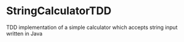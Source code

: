 # StringCalculatorTDD
TDD implementation of a simple calculator which accepts string input written in Java
